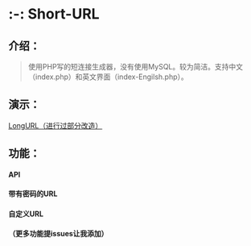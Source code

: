 # :-: **Short-URL**
## **介绍：**
> 使用PHP写的短连接生成器，没有使用MySQL。较为简洁。支持中文（index.php）和英文界面（index-Engilsh.php）。

## 演示：
[LongURL（进行过部分改造）](https://longlonglonglonglonglonglonglonglonglonglonglong.nl.eu.org/)

## 功能：
#### API
#### 带有密码的URL
#### 自定义URL
**（更多功能提issues让我添加）**

